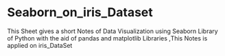 # Seaborn_on_iris_Dataset


This Sheet gives a short Notes of Data Visualization using Seaborn Library of Python with the aid of pandas and matplotlib Libraries
,This Notes is applied on iris_DataSet 
